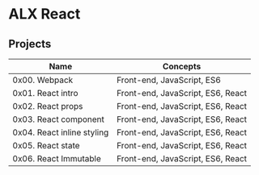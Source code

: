 # ALX React

## Projects

| Name				| Concepts				|
| -----------------------------	| -------------------------------------	|
| 0x00. Webpack			| Front-end, JavaScript, ES6		|
| 0x01. React intro		| Front-end, JavaScript, ES6, React	|
| 0x02. React props		| Front-end, JavaScript, ES6, React	|
| 0x03. React component		| Front-end, JavaScript, ES6, React	|
| 0x04. React inline styling	| Front-end, JavaScript, ES6, React	|
| 0x05. React state		| Front-end, JavaScript, ES6, React	|
| 0x06. React Immutable		| Front-end, JavaScript, ES6, React	|
